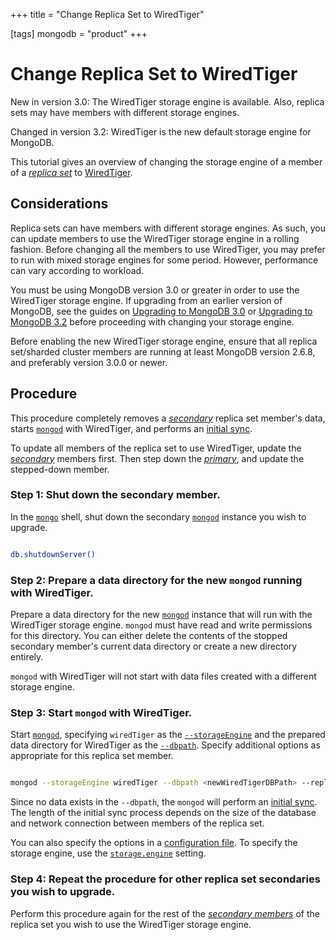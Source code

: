 +++
title = "Change Replica Set to WiredTiger"

[tags]
mongodb = "product"
+++

# Change Replica Set to WiredTiger

New in version 3.0: The WiredTiger storage engine is available. Also, replica sets may
have members with different storage engines.

Changed in version 3.2: WiredTiger is the new default storage engine for MongoDB.

This tutorial gives an overview of changing the storage engine of a
member of a [*replica set*](https://docs.mongodb.com/manual/reference/glossary/#term-replica-set) to [WiredTiger](https://docs.mongodb.com/manual/core/wiredtiger/#storage-wiredtiger).


## Considerations

Replica sets can have members with different storage engines. As such,
you can update members to use the WiredTiger storage engine in a rolling
fashion. Before changing all the members to use WiredTiger, you may
prefer to run with mixed storage engines for some period. However,
performance can vary according to workload.

You must be using MongoDB version 3.0 or greater in order to use the
WiredTiger storage engine. If upgrading from an earlier version of
MongoDB, see the guides on [Upgrading to MongoDB 3.0](3.0-upgrade/) or [Upgrading to MongoDB 3.2](3.2-upgrade/) before proceeding with changing your
storage engine.

Before enabling the new WiredTiger storage engine, ensure that all
replica set/sharded cluster members are running at least MongoDB
version 2.6.8, and preferably version 3.0.0 or newer.


## Procedure

This procedure completely removes a [*secondary*](https://docs.mongodb.com/manual/reference/glossary/#term-secondary) replica set
member's data, starts [``mongod``](https://docs.mongodb.com/manual/reference/program/mongod/#bin.mongod) with WiredTiger, and performs an
[initial sync](https://docs.mongodb.com/manual/tutorial/resync-replica-set-member).

To update all members of the replica set to use WiredTiger, update the
[*secondary*](https://docs.mongodb.com/manual/reference/glossary/#term-secondary) members first. Then step down the [*primary*](https://docs.mongodb.com/manual/reference/glossary/#term-primary), and
update the stepped-down member.


### Step 1: Shut down the secondary member.

In the [``mongo``](https://docs.mongodb.com/manual/reference/program/mongo/#bin.mongo) shell, shut down the secondary [``mongod``](https://docs.mongodb.com/manual/reference/program/mongod/#bin.mongod)
instance you wish to upgrade.

```sh

db.shutdownServer()

```


### Step 2: Prepare a data directory for the new ``mongod`` running with WiredTiger.

Prepare a data directory for the new [``mongod``](https://docs.mongodb.com/manual/reference/program/mongod/#bin.mongod) instance that
will run with the WiredTiger storage engine. ``mongod`` must have read
and write permissions for this directory. You can either delete the
contents of the stopped secondary member's current data directory or
create a new directory entirely.

``mongod`` with WiredTiger will not start with data files created with
a different storage engine.


### Step 3: Start ``mongod`` with WiredTiger.

Start [``mongod``](https://docs.mongodb.com/manual/reference/program/mongod/#bin.mongod), specifying ``wiredTiger`` as the
[``--storageEngine``](https://docs.mongodb.com/manual/reference/program/mongod/#cmdoption-storageengine) and the prepared data directory for
WiredTiger as the [``--dbpath``](https://docs.mongodb.com/manual/reference/program/mongod/#cmdoption-dbpath). Specify additional options as
appropriate for this replica set member.

```sh

mongod --storageEngine wiredTiger --dbpath <newWiredTigerDBPath> --replSet <replSetName>

```

Since no data exists in the ``--dbpath``, the ``mongod`` will perform an
[initial sync](https://docs.mongodb.com/manual/tutorial/resync-replica-set-member). The length of the
initial sync process depends on the size of the database and network
connection between members of the replica set.

You can also specify the options in a [configuration file](https://docs.mongodb.com/manual/reference/configuration-options). To specify the storage engine, use
the [``storage.engine``](https://docs.mongodb.com/manual/reference/configuration-options/#storage.engine) setting.


### Step 4: Repeat the procedure for other replica set secondaries you wish to upgrade.

Perform this procedure again for the rest of the [*secondary
members*](https://docs.mongodb.com/manual/reference/glossary/#term-secondary) of the replica set you wish to use the WiredTiger
storage engine.
